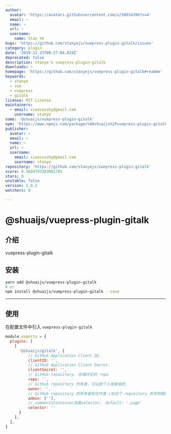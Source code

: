 ```yaml
---
author:
  avatar: 'https://avatars.githubusercontent.com/u/58034399?v=4'
  email: ~
  name: ~
  url: ~
  username:
    name: Stan Ye
bugs: 'https://github.com/stanyejs/vuepress-plugin-gitalk/issues'
category: plugin
date: '2019-11-23T09:27:04.829Z'
deprecated: false
description: stanye's vuepress-plugin-gitalk
downloads: ~
homepage: 'https://github.com/stanyejs/vuepress-plugin-gitalk#readme'
keywords:
  - stanye
  - vue
  - vuepress
  - gitalk
license: MIT License
maintainers:
  - email: xiaocooshy@gmail.com
    username: stanye
name: '@shuaijs/vuepress-plugin-gitalk'
npm: 'https://www.npmjs.com/package/%40shuaijs%2Fvuepress-plugin-gitalk'
publisher:
  avatar: ~
  email: ~
  name: ~
  url: ~
  username:
    email: xiaocooshy@gmail.com
    username: stanye
repository: 'https://github.com/stanyejs/vuepress-plugin-gitalk'
score: 0.3604793383001703
stars: 0
unstable: false
version: 1.0.2
watchers: 0

---
```


# @shuaijs/vuepress-plugin-gitalk

## 介绍

vuepress-plugin-gitalk

## 安装

```bash
yarn add @shuaijs/vuepress-plugin-gitalk
# or
npm install @shuaijs/vuepress-plugin-gitalk --save
```

------------

## 使用

在配置文件中引入 `vuepress-plugin-gitalk`

```javascript
module.exports = {
  plugins: [
    [
      '@shuaijs/gitalk', {
          // GitHub Application Client ID.
          clientID: '',
          // GitHub Application Client Secret.
          clientSecret: '',
          // GitHub repository. 存储评论的 repo
          repo: '',
          // GitHub repository 所有者，可以是个人或者组织。
          owner: '',
          // GitHub repository 的所有者和合作者 (对这个 repository 有写权限的用户)。(不配置默认是owner配置)
          admin: [''],
          // commentsContainer加载selector， default: '.page'
          selector: ''
      }
    ],
  ],
}
```
